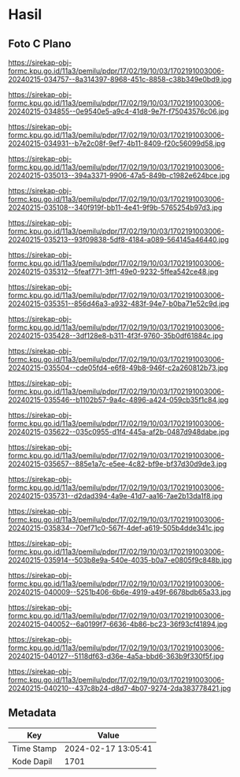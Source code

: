 # Hasil

## Foto C Plano

https://sirekap-obj-formc.kpu.go.id/11a3/pemilu/pdpr/17/02/19/10/03/1702191003006-20240215-034757--8a314397-8968-451c-8858-c38b349e0bd9.jpg

https://sirekap-obj-formc.kpu.go.id/11a3/pemilu/pdpr/17/02/19/10/03/1702191003006-20240215-034855--0e9540e5-a9c4-41d8-9e7f-f75043576c06.jpg

https://sirekap-obj-formc.kpu.go.id/11a3/pemilu/pdpr/17/02/19/10/03/1702191003006-20240215-034931--b7e2c08f-9ef7-4b11-8409-f20c56099d58.jpg

https://sirekap-obj-formc.kpu.go.id/11a3/pemilu/pdpr/17/02/19/10/03/1702191003006-20240215-035013--394a3371-9906-47a5-849b-c1982e624bce.jpg

https://sirekap-obj-formc.kpu.go.id/11a3/pemilu/pdpr/17/02/19/10/03/1702191003006-20240215-035108--340f919f-bb11-4e41-9f9b-5765254b97d3.jpg

https://sirekap-obj-formc.kpu.go.id/11a3/pemilu/pdpr/17/02/19/10/03/1702191003006-20240215-035213--93f09838-5df8-4184-a089-564145a46440.jpg

https://sirekap-obj-formc.kpu.go.id/11a3/pemilu/pdpr/17/02/19/10/03/1702191003006-20240215-035312--5feaf771-3ff1-49e0-9232-5ffea542ce48.jpg

https://sirekap-obj-formc.kpu.go.id/11a3/pemilu/pdpr/17/02/19/10/03/1702191003006-20240215-035351--856d46a3-a932-483f-94e7-b0ba71e52c9d.jpg

https://sirekap-obj-formc.kpu.go.id/11a3/pemilu/pdpr/17/02/19/10/03/1702191003006-20240215-035428--3df128e8-b311-4f3f-9760-35b0df61884c.jpg

https://sirekap-obj-formc.kpu.go.id/11a3/pemilu/pdpr/17/02/19/10/03/1702191003006-20240215-035504--cde05fd4-e6f8-49b8-946f-c2a260812b73.jpg

https://sirekap-obj-formc.kpu.go.id/11a3/pemilu/pdpr/17/02/19/10/03/1702191003006-20240215-035546--b1102b57-9a4c-4896-a424-059cb35f1c84.jpg

https://sirekap-obj-formc.kpu.go.id/11a3/pemilu/pdpr/17/02/19/10/03/1702191003006-20240215-035622--035c0955-d1f4-445a-af2b-0487d948dabe.jpg

https://sirekap-obj-formc.kpu.go.id/11a3/pemilu/pdpr/17/02/19/10/03/1702191003006-20240215-035657--885e1a7c-e5ee-4c82-bf9e-bf37d30d9de3.jpg

https://sirekap-obj-formc.kpu.go.id/11a3/pemilu/pdpr/17/02/19/10/03/1702191003006-20240215-035731--d2dad394-4a9e-41d7-aa16-7ae2b13da1f8.jpg

https://sirekap-obj-formc.kpu.go.id/11a3/pemilu/pdpr/17/02/19/10/03/1702191003006-20240215-035834--70ef71c0-567f-4def-a619-505b4dde341c.jpg

https://sirekap-obj-formc.kpu.go.id/11a3/pemilu/pdpr/17/02/19/10/03/1702191003006-20240215-035914--503b8e9a-540e-4035-b0a7-e0805f9c848b.jpg

https://sirekap-obj-formc.kpu.go.id/11a3/pemilu/pdpr/17/02/19/10/03/1702191003006-20240215-040009--5251b406-6b6e-4919-a49f-6678bdb65a33.jpg

https://sirekap-obj-formc.kpu.go.id/11a3/pemilu/pdpr/17/02/19/10/03/1702191003006-20240215-040052--6a0199f7-6636-4b86-bc23-36f93cf41894.jpg

https://sirekap-obj-formc.kpu.go.id/11a3/pemilu/pdpr/17/02/19/10/03/1702191003006-20240215-040127--5118df63-d36e-4a5a-bbd6-363b9f330f5f.jpg

https://sirekap-obj-formc.kpu.go.id/11a3/pemilu/pdpr/17/02/19/10/03/1702191003006-20240215-040210--437c8b24-d8d7-4b07-9274-2da383778421.jpg


## Metadata

| Key        | Value               |
| ---------- | ------------------- |
| Time Stamp | 2024-02-17 13:05:41 |
| Kode Dapil | 1701                |



